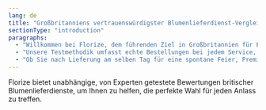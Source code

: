 ```yaml
---
lang: de
title: "Großbritanniens vertrauenswürdigster Blumenlieferdienst-Vergleich"
sectionType: "introduction"
paragraphs:
  - "Willkommen bei Florize, dem führenden Ziel in Großbritannien für Experten-Blumenlieferdienst-Vergleiche. Als professionelle Blumenbranchenanalysten haben wir persönlich über 50 Blumenlieferdienste in Großbritannien getestet, um Ihnen unvoreingenommene, umfassende Bewertungen der führenden Anbieter des Marktes zu bieten."
  - "Unsere Testmethodik umfasst echte Bestellungen bei jedem Service, wobei wir Blumenqualität, Lieferzuverlässigkeit, Kundenservice, Verpackung und das Preis-Leistungs-Verhältnis bewerten. Wir verstehen, dass die Wahl des richtigen Blumenlieferdienstes den Unterschied zwischen einem unvergesslichen Geschenk und einer enttäuschenden Erfahrung ausmachen kann."
  - "Ob Sie nach Lieferung am selben Tag für eine spontane Feier, Premium-Arrangements für besondere Anlässe oder budgetfreundlichen Optionen suchen, die nicht an Qualität einbüßen – unsere Expertenvergleiche führen Sie zur perfekten Wahl. Jede Empfehlung basiert auf echter Testerfahrung und Branchenexpertise."
---
```


Florize bietet unabhängige, von Experten getestete Bewertungen britischer Blumenlieferdienste, um Ihnen zu helfen, die perfekte Wahl für jeden Anlass zu treffen.
